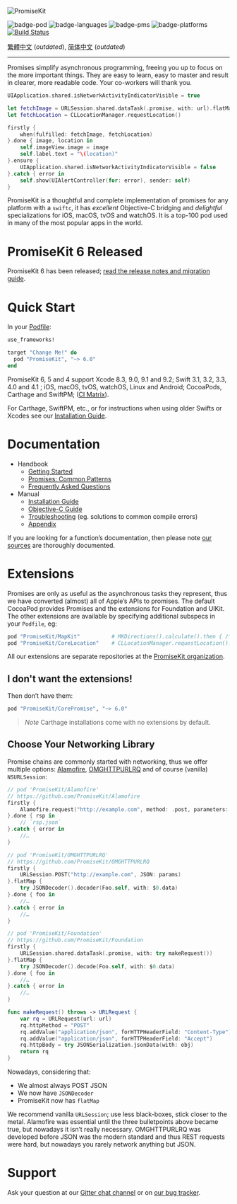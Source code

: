 ![PromiseKit](http://promisekit.org/public/img/logo-tight.png)

![badge-pod] ![badge-languages] ![badge-pms] ![badge-platforms] [![Build Status](https://travis-ci.org/mxcl/PromiseKit.svg?branch=master)](https://travis-ci.org/mxcl/PromiseKit)

[繁體中文](README.zh_Hant.md) (*outdated*), [简体中文](README.zh_CN.md) (*outdated*)

---

Promises simplify asynchronous programming, freeing you up to focus on the more
important things. They are easy to learn, easy to master and result in clearer,
more readable code. Your co-workers will thank you.

```swift
UIApplication.shared.isNetworkActivityIndicatorVisible = true

let fetchImage = URLSession.shared.dataTask(.promise, with: url).flatMap{ UIImage(data: $0.data) }
let fetchLocation = CLLocationManager.requestLocation()

firstly {
    when(fulfilled: fetchImage, fetchLocation)
}.done { image, location in
    self.imageView.image = image
    self.label.text = "\(location)"
}.ensure {
    UIApplication.shared.isNetworkActivityIndicatorVisible = false
}.catch { error in
    self.show(UIAlertController(for: error), sender: self)
}
```

PromiseKit is a thoughtful and complete implementation of promises for any
platform with a `swiftc`, it has *excellent* Objective-C bridging and
*delightful* specializations for iOS, macOS, tvOS and watchOS. It is a top-100
pod used in many of the most popular apps in the world.

# PromiseKit 6 Released

PromiseKit 6 has been released; [read the release notes and migration guide][PMK6].

# Quick Start

In your [Podfile]:

```ruby
use_frameworks!

target "Change Me!" do
  pod "PromiseKit", "~> 6.0"
end
```

PromiseKit 6, 5 and 4 support Xcode 8.3, 9.0, 9.1 and 9.2; Swift 3.1,
3.2, 3.3, 4.0 and 4.1 ; iOS, macOS, tvOS, watchOS, Linux and Android; CocoaPods,
Carthage and SwiftPM; ([CI Matrix](https://travis-ci.org/mxcl/PromiseKit)).

For Carthage, SwiftPM, etc., or for instructions when using older Swifts or
Xcodes see our [Installation Guide](Documentation/Installation.md).

# Documentation

* Handbook
  * [Getting Started](Documentation/GettingStarted.md)
  * [Promises: Common Patterns](Documentation/CommonPatterns.md)
  * [Frequently Asked Questions](Documentation/FAQ.md)
* Manual
  * [Installation Guide](Documentation/Installation.md)
  * [Objective-C Guide](Documentation/ObjectiveC.md)
  * [Troubleshooting](Documentation/Troubleshooting.md) (eg. solutions to common compile errors)
  * [Appendix](Documentation/Appendix.md)

If you are looking for a function’s documentation, then please note
[our sources](Sources/) are thoroughly documented.

# Extensions

Promises are only as useful as the asynchronous tasks they represent, thus we
have converted (almost) all of Apple’s APIs to promises. The default CocoaPod
provides Promises and the extensions for Foundation and UIKit. The other
extensions are available by specifying additional subspecs in your `Podfile`,
eg:

```ruby
pod "PromiseKit/MapKit"          # MKDirections().calculate().then { /*…*/ }
pod "PromiseKit/CoreLocation"    # CLLocationManager.requestLocation().then { /*…*/ }
```

All our extensions are separate repositories at the [PromiseKit organization].

## I don't want the extensions!

Then don’t have them:

```ruby
pod "PromiseKit/CorePromise", "~> 6.0"
```

> *Note* Carthage installations come with no extensions by default.

## Choose Your Networking Library

Promise chains are commonly started with networking, thus we offer multiple
options: [Alamofire], [OMGHTTPURLRQ] and of course (vanilla) `NSURLSession`:

```swift
// pod 'PromiseKit/Alamofire'
// https://github.com/PromiseKit/Alamofire
firstly {
    Alamofire.request("http://example.com", method: .post, parameters: params).responseJSON()
}.done { rsp in
    // `rsp.json`
}.catch { error in
    //…
}

// pod 'PromiseKit/OMGHTTPURLRQ'
// https://github.com/PromiseKit/OMGHTTPURLRQ
firstly {
    URLSession.POST("http://example.com", JSON: params)
}.flatMap {
    try JSONDecoder().decoder(Foo.self, with: $0.data)
}.done { foo in
    //…
}.catch { error in
    //…
}

// pod 'PromiseKit/Foundation'
// https://github.com/PromiseKit/Foundation
firstly {
    URLSession.shared.dataTask(.promise, with: try makeRequest())
}.flatMap {
    try JSONDecoder().decode(Foo.self, with: $0.data)
}.done { foo in
    //…
}.catch { error in
    //…
}

func makeRequest() throws -> URLRequest {
    var rq = URLRequest(url: url)
    rq.httpMethod = "POST"
    rq.addValue("application/json", forHTTPHeaderField: "Content-Type")
    rq.addValue("application/json", forHTTPHeaderField: "Accept")
    rq.httpBody = try JSONSerialization.jsonData(with: obj)
    return rq
}
```

Nowadays, considering that:

* We almost always POST JSON
* We now have `JSONDecoder`
* PromiseKit now has `flatMap`

We recommend vanilla `URLSession`; use less black-boxes, stick closer to the
metal. Alamofire was essential until the three bulletpoints above became true,
but nowadays it isn’t really necessary. OMGHTTPURLRQ was developed before JSON
was the modern standard and thus REST requests were hard, but nowadays you
rarely network anything but JSON.

# Support

Ask your question at our [Gitter chat channel] or on [our bug tracker].


[badge-pod]: https://img.shields.io/cocoapods/v/PromiseKit.svg?label=version
[badge-pms]: https://img.shields.io/badge/supports-CocoaPods%20%7C%20Carthage%20%7C%20SwiftPM-green.svg
[badge-languages]: https://img.shields.io/badge/languages-Swift%20%7C%20ObjC-orange.svg
[badge-platforms]: https://img.shields.io/badge/platforms-macOS%20%7C%20iOS%20%7C%20watchOS%20%7C%20tvOS%20%7C%20Linux-lightgrey.svg
[badge-mit]: https://img.shields.io/badge/license-MIT-blue.svg
[OMGHTTPURLRQ]: https://github.com/mxcl/OMGHTTPURLRQ
[Alamofire]: http://alamofire.org
[PromiseKit organization]: https://github.com/PromiseKit
[Gitter chat channel]: https://gitter.im/mxcl/PromiseKit
[our bug tracker]: https://github.com/mxcl/PromiseKit/issues/new
[Podfile]: https://guides.cocoapods.org/syntax/podfile.html
[PMK6]: http://promisekit.org/news/2018/02/PromiseKit-6.0-Released/